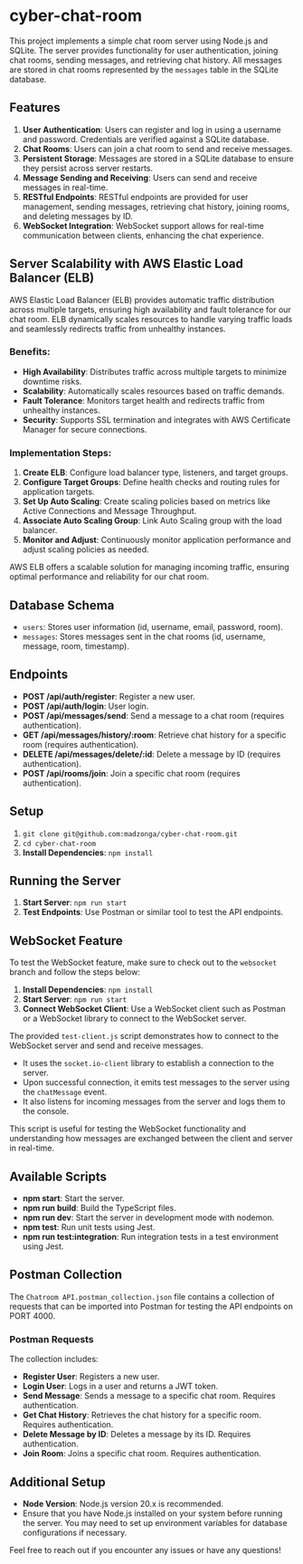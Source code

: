 # cyber-chat-room

This project implements a simple chat room server using Node.js and SQLite. The server provides functionality for user authentication, joining chat rooms, sending messages, and retrieving chat history. All messages are stored in chat rooms represented by the `messages` table in the SQLite database.

## Features

1. **User Authentication**: Users can register and log in using a username and password. Credentials are verified against a SQLite database.
2. **Chat Rooms**: Users can join a chat room to send and receive messages. 
3. **Persistent Storage**: Messages are stored in a SQLite database to ensure they persist across server restarts.
4. **Message Sending and Receiving**: Users can send and receive messages in real-time.
5. **RESTful Endpoints**: RESTful endpoints are provided for user management, sending messages, retrieving chat history, joining rooms, and deleting messages by ID.
6. **WebSocket Integration**: WebSocket support allows for real-time communication between clients, enhancing the chat experience.

## Server Scalability with AWS Elastic Load Balancer (ELB)

AWS Elastic Load Balancer (ELB) provides automatic traffic distribution across multiple targets, ensuring high availability and fault tolerance for our chat room. ELB dynamically scales resources to handle varying traffic loads and seamlessly redirects traffic from unhealthy instances.

### Benefits:

- **High Availability**: Distributes traffic across multiple targets to minimize downtime risks.
- **Scalability**: Automatically scales resources based on traffic demands.
- **Fault Tolerance**: Monitors target health and redirects traffic from unhealthy instances.
- **Security**: Supports SSL termination and integrates with AWS Certificate Manager for secure connections.

### Implementation Steps:

1. **Create ELB**: Configure load balancer type, listeners, and target groups.
2. **Configure Target Groups**: Define health checks and routing rules for application targets.
3. **Set Up Auto Scaling**: Create scaling policies based on metrics like Active Connections and Message Throughput.
4. **Associate Auto Scaling Group**: Link Auto Scaling group with the load balancer.
5. **Monitor and Adjust**: Continuously monitor application performance and adjust scaling policies as needed.

AWS ELB offers a scalable solution for managing incoming traffic, ensuring optimal performance and reliability for our chat room.

## Database Schema

- `users`: Stores user information (id, username, email, password, room).
- `messages`: Stores messages sent in the chat rooms (id, username, message, room, timestamp).

## Endpoints

- **POST /api/auth/register**: Register a new user.
- **POST /api/auth/login**: User login.
- **POST /api/messages/send**: Send a message to a chat room (requires authentication).
- **GET /api/messages/history/:room**: Retrieve chat history for a specific room (requires authentication).
- **DELETE /api/messages/delete/:id**: Delete a message by ID (requires authentication).
- **POST /api/rooms/join**: Join a specific chat room (requires authentication).

## Setup

1. `git clone git@github.com:madzonga/cyber-chat-room.git`
2. `cd cyber-chat-room`
3. **Install Dependencies**: `npm install`

## Running the Server

1. **Start Server**: `npm run start`
2. **Test Endpoints**: Use Postman or similar tool to test the API endpoints.

## WebSocket Feature

To test the WebSocket feature, make sure to check out to the `websocket` branch and follow the steps below:

1. **Install Dependencies**: `npm install`
2. **Start Server**: `npm run start`
3. **Connect WebSocket Client**: Use a WebSocket client such as Postman or a WebSocket library to connect to the WebSocket server.

The provided `test-client.js` script demonstrates how to connect to the WebSocket server and send and receive messages.

- It uses the `socket.io-client` library to establish a connection to the server.
- Upon successful connection, it emits test messages to the server using the `chatMessage` event.
- It also listens for incoming messages from the server and logs them to the console.

This script is useful for testing the WebSocket functionality and understanding how messages are exchanged between the client and server in real-time.

## Available Scripts

- **npm start**: Start the server.
- **npm run build**: Build the TypeScript files.
- **npm run dev**: Start the server in development mode with nodemon.
- **npm test**: Run unit tests using Jest.
- **npm run test:integration**: Run integration tests in a test environment using Jest.

## Postman Collection

The `Chatroom API.postman_collection.json` file contains a collection of requests that can be imported into Postman for testing the API endpoints on PORT 4000.

### Postman Requests
The collection includes:
- **Register User**: Registers a new user.
- **Login User**: Logs in a user and returns a JWT token.
- **Send Message**: Sends a message to a specific chat room. Requires authentication.
- **Get Chat History**: Retrieves the chat history for a specific room. Requires authentication.
- **Delete Message by ID**: Deletes a message by its ID. Requires authentication.
- **Join Room**: Joins a specific chat room. Requires authentication.

## Additional Setup

- **Node Version**: Node.js version 20.x is recommended.
- Ensure that you have Node.js installed on your system before running the server. You may need to set up environment variables for database configurations if necessary.

Feel free to reach out if you encounter any issues or have any questions!
